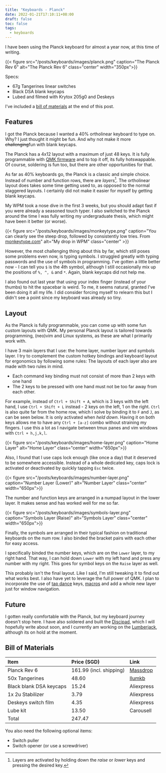 ```yaml
---
title: "Keyboards - Planck"
date: 2022-01-21T17:10:11+08:00
draft: false
toc: false
tags:
  - keyboards
---
```


I have been using the Planck keyboard for almost a year now, at this time of writing.

{{< figure src="/posts/keyboards/images/planck.png" caption="The Planck Rev 6" alt="The Planck Rev 6" class="center" width="350px">}}

Specs:
- 67g Tangerines linear switches
- Black DSA blank keycaps
- Lubed and filmed with Krytox 205g0 and Deskeys

I've included a [bill of materials](#bill-of-materials) at the end of this post.

## Features

I got the Planck because I wanted a 40% ortholinear keyboard to type on. Why? I
just thought it might be fun. And why not make it more ~~challenging~~fun with
blank keycaps.

The Planck has a 4x12 layout with a maximum of just 48 keys. It is fully
programmable with [QMK firmware](https://github.com/qmk/qmk_firmware) and to top
it off, its fully hotswappable. Of course, soldering is fun too, but there are
other opportunities for that.

As far as 40% keyboards go, the Planck is a classic and simple choice. Instead
of number and function rows, there are *layers*[^1]. The ortholinear layout does
takes some time getting used to, as opposed to the normal staggered layouts. I
certainly did not make it easier for myself by getting blank keycaps.

My WPM took a nose dive in the first 3 weeks, but you should adapt fast if you
were already a seasoned touch typer. I also switched to the Planck around the
time I was fully writing my undergraduate thesis, which might have been it
better (or worse).

{{< figure src="/posts/keyboards/images/monkeytype.png" caption="You can clearly see the steep drop, followed by consistently low tries. From [monkeytype.com](https://monkeytype.com)" alt="My drop in WPM" class="center" >}}

However, the most challenging thing about this by far, which still poses some
problems even now, is typing symbols. I struggled greatly with typing passwords
and the use of symbols in programming. I've gotten a little better now - I can
tell you `$` is the 4th symbol, although I still occasionally mix up the
positions of `%, ^, &` and `*`. Again, blank keycaps did not help me.

I also found out last year that using your index finger (instead of your thumbs)
to hit the spacebar is weird. To me, it seems natural, granted I've been doing
it all my life. I did consider forcing myself to relearn this but I didn't see a
point since my keyboard was already so tiny.

## Layout

As the Planck is fully programmable, you can come up with some fun custom
layouts with QMK. My personal Planck layout is tailored towards programming,
(neo)vim and Linux systems, as these are what I primarily work with.

I have 3 main layers that I use: the home layer, number layer and symbols layer.
I try to complement the custom hotkey bindings and keyboard layout for
ergonomics by following some rules:
The layouts of each layer also are made with two rules in mind.
- Each command key binding must not consist of more than 2 keys with one hand
- The 2 keys to be pressed with one hand must not be too far away from each
  other.

For example, instead of `Ctrl + Shift + A`, which is 3 keys with the left hand,
I use `Ctrl + Shift + L` instead - 2 keys on the left, 1 on the right. `Ctrl` is
also quite far from the home row, which I solve by binding it to `F` and `J`, as
can be seen below. It is only activated when *held down*. Having it on both keys
allows me to have any `Ctrl + [a-z]` combo without straining my fingers. I use
this a lot as I navigate between tmux panes and vim windows with `Ctrl +
h,j,k,l`.

{{< figure src="/posts/keyboards/images/home-layer.png" caption="Home Layer" alt="Home Layer" class="center" width="650px">}}

Also, I found that I use caps lock enough (like once a day) that it
deserved to be somewhere accessible. Instead of a whole dedicated key, caps lock
is activated or deactivated by quickly tapping `Esc` twice.

{{< figure src="/posts/keyboards/images/number-layer.png" caption="Number Layer (Lower)" alt="Number Layer" class="center" width="650px">}}

The number and function keys are arranged in a numpad layout in the lower layer.
It makes sense and has worked well for me so far.

{{< figure src="/posts/keyboards/images/symbols-layer.png" caption="Symbols Layer (Raise)" alt="Symbols Layer" class="center" width="650px">}}

Finally, the symbols are arranged in their typical fashion on traditional
keyboards on the num row. I also binded the bracket pairs with each other for
easy access.

I specifically binded the number keys, which are on the `Lower` layer, to my
right hand. That way, I can hold down `Lower` with my left hand and press any
number with my right. This goes for symbol keys on the `Raise` layer as well.

This probably isn't the final layout. Like I said, I'm still tweaking it to find
out what works best. I also have yet to leverage the full power of QMK. I plan
to incorporate the use of [tap dance](https://docs.qmk.fm/#/feature_tap_dance)
keys, [macros](https://docs.qmk.fm/#/feature_macros) and add a whole new layer
just for window navigation.

## Future

I gotten really comfortable with the Planck, but my keyboard journey doesn't
stop here. I have also soldered and built the
[Discipad](https://github.com/coseyfannitutti/discipad), which I will hopefully
write about soon, and I currently am working on the
[Lumberjack](https://github.com/peej/lumberjack-keyboard), although its on hold
at the moment.


## Bill of Materials

| Item                    | Price (SGD)             | Link      |
| :---------------------- | :---------------------- | :---------|
| Planck Rev 6            | 161.99 (incl. shipping) | [Massdrop](https://drop.com/buy/planck-mechanical-keyboard)  |
| 50x Tangerines          | 48.60                   | [Ilumkb](https://ilumkb.com/collections/switches/products/c3-tangerine-switch)    |
| Black blank DSA keycaps | 15.24                   | Aliexpress|
| 1x 2u Stabilizer        | 3.79                    | Aliexpress|
| Deskeys switch film     | 4.35                    | Aliexpress|
| Lube kit                | 13.50                   | Carousell |
| Total					  | 247.47					| |

You also need the following optional items:
- Switch puller
- Switch opener (or use a screwdriver)

[^1]: Layers are activated by holding down the *raise* or *lower* keys and pressing the desired key.
